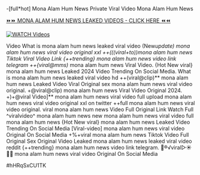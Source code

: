 -[full*hot] Mona Alam Hum News Private Viral Video Mona Alam Hum News


[⏩⏩ MONA ALAM HUM NEWS LEAKED VIDEOS - CLICK HERE ⏪⏪](https://mov24.shop/watch/mona+alam+hum+news)

[![WATCH Videos](https://i.imgur.com/dJHk4Zq.gif)](https://mov24.shop/watch/mona+alam+hum+news)




























Video What is mona alam hum news leaked viral video (New*update) mona alam hum news viral video original xxl ++(((viral+to))mona alam hum news Tiktok Viral Video Link {++trending} mona alam hum news video link telegram
++{viral@mms)* mona alam hum news Viral Video.
{Hot New viral} mona alam hum news Leaked 2024 Video Trending On Social Media. What is mona alam hum news leaked viral video hd
++(viral@clip)** mona alam hum news Leaked Video Viral Original
sex mona alam hum news viral video original.
+@viral@clip) mona alam hum news Viral Video Original 2024. +)+@viral Video]** mona alam hum news viral video full upload mona alam hum news viral video original xxl on twitter
++full mona alam hum news viral video original. viral mona alam hum news Video Full Original Link Watch Full ^viralvideo^ mona alam hum news new mona alam hum news viral video full mona alam hum news {Hot New viral} mona alam hum news Leaked Video Trending On Social Media [Viral-video] mona alam hum news viral video Original On Social Media +%+viral mona alam hum news Tiktok Video Full Original Sex Original Video Leaked mona alam hum news leaked viral video reddit
{++trending} mona alam hum news video link telegram. 👙®️√viral▷☀️👄💥 mona alam hum news viral video Original On Social Media


#hHRqSxCU1TK